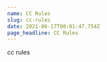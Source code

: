 ```yaml
---
name: CC Rules
slug: cc-rules
date: 2021-06-17T00:01:47.754Z
page_headline: CC Rules
---
```


cc rules
